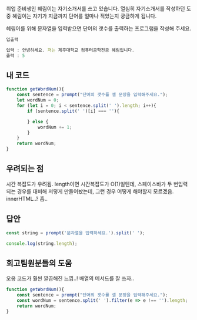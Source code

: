 취업 준비생인 혜림이는 자기소개서를 쓰고 있습니다. 열심히 자기소개서를 작성하던 도중 혜림이는 자기가 지금까지 단어를 얼마나 적었는지 궁금하게 됩니다. 

혜림이를 위해 문자열을 입력받으면 단어의 갯수를 출력하는 프로그램을 작성해 주세요.
```js
입출력

입력 : 안녕하세요. 저는 제주대학교 컴퓨터공학전공 혜림입니다.
출력 : 5
```
## 내 코드
```js
function getWordNum(){
    const sentence = prompt("단어의 갯수를 셀 문장을 입력해주세요.");
    let wordNum = 0;
    for (let i = 0; i < sentence.split(' ').length; i++){
        if (sentence.split(' ')[i] === ''){

        } else {
            wordNum += 1;
        }
    }
    return wordNum;
}
```
## 우려되는 점
시간 복잡도가 우려됨. length이면 시간복잡도가 O(1)일텐데, 스페이스바가 두 번입력되는 경우를 대비해 저렇게 만들어놨는데, 그런 경우 어떻게 해야할지 모르겠음. innerHTML..? 흠..
## 답안
```js
const string = prompt('문자열을 입력하세요.').split(' ');

console.log(string.length);
```
## 회고팀원분들의 도움
오옹 코드가 훨씬 깔끔해진 느낌..! 배열의 메서드를 잘 쓰자..
```js
function getWordNum(){
    const sentence = prompt("단어의 갯수를 셀 문장을 입력해주세요.");
    const wordNum = sentence.split(' ').filter(e => e !== '').length;
    return wordNum;
}
```